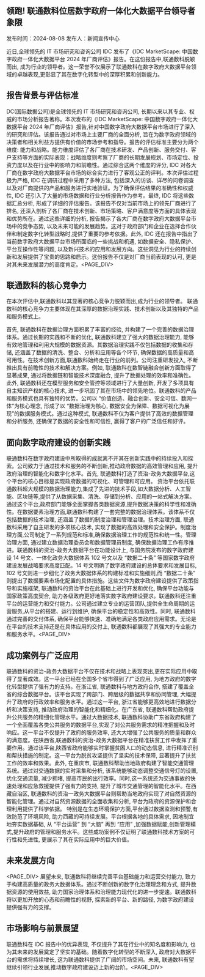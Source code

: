 ## 领跑! 联通数科位居数字政府一体化大数据平台领导者象限

发布时间：2024-08-08 发布人：新闻宣传中心

近日,全球领先的 IT 市场研究和咨询公司 IDC 发布了《IDC MarketScape: 中国数字政府一体化大数据平台 2024 年厂商评估》报告。在这份报告中,联通数科脱颖而出, 成为行业的领导者。这一荣誉不仅展示了联通数科在数字政府大数据平台领域的卓越表现,更彰显了其在数字化转型中的深厚积累和创新能力。

<!-- Media -->

<!-- figureText: 2024-06-14 星期五 10:33:34 中国联通“资治-政务大数据平台” 融合分析 智能决策 数据采集 “资治”取自《资治通鉴》,意 为鉴于往事,有资于治道。中国联通 融合的“平台+运营+大脑+应用”方 式,聚合数据治理、数据安全、数据 可视化、数据大模型、数据要素市场 化能力,已成功为25个国家部委及20 政务热线数智分析 余个省大数据平台建设提供支撑服 号,全面支撑数字政府建设纵深发 政务公开大脑 经济调节大脑 一体化数字资源管理(资源大脑) 政务运行大脑 数据要素生产流通 数字低座 智慧数可视化 一体化数据智能分析 *智慧数可视化平台出品 荣誉奖项 治理先行 常贵 数字往往基础平台 荣善奖项 篇职应用 产业大脑 数字化发展 睡职应用 市场监管大脑 生态环保大脑 领域大脑 领域大脑 大数据存储与计算 数字麻座 一体化政务数据管理 政务数据治理运营 -->

<!-- Media -->

## 报告背景与评估标准

DC(国际数据公司)是全球领先的 IT 市场研究和咨询公司, 长期以来以其专业、权威的市场分析报告著称。本次发布的《IDC MarketScape: 中国数字政府一体化大数据平台 2024 年厂商评估》报告,针对中国数字政府大数据平台市场进行了深入的研究和评估。该报告通过对市场上主要厂商的全面分析, 旨在为数字政府领域的决策者和相关利益方提供有价值的市场参考和指导。报告的评估标准主要分为两个维度: 能力和战略。能力维度评估了各厂商在技术研发、产品创新、服务交付、客户支持等方面的实际表现；战略维度则考察了厂商的长期发展规划、市场定位、投资力度以及在行业中的影响力和前瞻性。通过综合这两个维度的评分, IDC 对各大厂商在数字政府大数据平台市场的综合实力进行了客观公正的评判。本次评估过程极为严格, IDC 在调研过程中采用了多种方法, 包括深入的访谈、详尽的问卷调查以及对厂商提供的产品和服务进行实地验证。为了确保评估结果的准确性和权威性, IDC 还引入了大量的市场数据和行业分析报告作为参考。最终, IDC 将这些数据汇总分析, 形成了详细的评估报告。该报告不仅对当前市场上的领先厂商进行了排名, 还深入剖析了各厂商在技术创新、市场策略、客户满意度等方面的具体表现和优势所在。通过这些详细的分析, 报告揭示了各大厂商在数字政府大数据平台市场中的竞争态势, 以及未来可能的发展趋势。这对于政府部门和企业在选择合作伙伴和制定数字化转型战略时,提供了重要的参考依据。此外, IDC 还在报告中指出了当前数字政府大数据平台市场所面临的一些挑战和机遇, 如数据安全、隐私保护、平台互操作性等问题, 以及新兴技术的应用和发展方向。这些洞见为行业的持续创新和发展提供了宝贵的思路和启示。这份报告不仅是对厂商当前表现的认可, 更是对其未来发展潜力的高度肯定。<PAGE_DIV> 

## 联通数科的核心竞争力

在本次评估中,联通数科以其显著的核心竞争力脱颖而出,成为行业的领导者。 联通数科的核心竞争力主要体现在其深厚的数据治理实践、技术创新以及其独特的产品和服务模式上。

首先, 联通数科在数据治理方面积累了丰富的经验, 并构建了一个完善的数据治理体系。通过长期的实践和不断的优化, 联通数科建立了强大的数据治理能力, 能够有效地管理和利用大规模的数据资源。其数据治理实践不仅包括数据的收集和存储, 还涵盖了数据的清洗、整合、分析和应用等各个环节, 确保数据的高质量和高可用性。在技术创新方面,联通数科始终走在行业的前列。公司注重研发投入, 不断推出具有前瞻性的技术和解决方案。例如, 联通数科在数智链融合创新方面取得了显著成果, 通过将数据链和智能技术深度融合, 提升了数据处理的效率和准确性。此外, 联通数科还在模型服务和安全管控等领域进行了大量创新, 开发了多项具有自主知识产权的核心技术, 进一步巩固了其在市场中的领先地位。联通数科的产品和服务模式也具有独特的优势。公司以 “价值创造、融合创新、安全可信、数网一体”为核心理念, 形成了以 “数据治理为核心, 数据安全为保障、数据可视化为展现”的数据服务模式。通过这种模式, 联通数科不仅为客户提供了高效的数据管理和分析服务, 还确保了数据的安全性和可信性, 赢得了客户的广泛信任和好评。

## 面向数字政府建设的创新实践

联通数科在数字政府建设中所取得的成就离不开其在创新实践中的持续投入和探索。公司致力于通过技术和服务的不断创新,推动政府数据的高效管理和应用, 提升政府治理的智能化和数字化水平。首先, 联通数科打造了资治-政务大数据平台,这个平台的核心目标是实现政府数据的可视化、可管理和可应用。 资治平台依托联通数科超大规模的数据治理能力,集成了先进的技术手段,如大数据分析、人工智能、区块链等,提供了从数据采集、清洗、存储到分析、应用的一站式解决方案。通过这个平台,政府部门能够全面掌握各类数据资源,提升数据决策的科学性和准确性。在数据要素治理方面,联通数科构建了一套完整的数据治理体系。该体系不仅包括数据的技术治理, 还涵盖了数据的制度治理和管理治理。技术治理方面, 联通数科采用了自主研发的多项核心技术, 实现了数据的高效处理和安全保护。制度治理方面,公司制定了一系列规范和标准,确保数据治理工作的规范性和统一性。管理治理方面, 通过建立数据治理委员会和数据管理员制度, 确保数据治理工作有序推进。联通数科的资治-政务大数据平台在功能设计上, 与国务院发布的数字政府建设 14 号文、一体化政务大数据体系 102 号文以及 “数据二十条” 等国家数字政府建设发展战略要求高度匹配。14 号文明确了数字政府建设的总体要求和发展目标, 102 号文则进一步细化了政务大数据体系的构建标准和实施细则,而 “数据二十条” 则提出了数据要素市场化配置的具体措施。这些文件为数字政府建设提供了政策指导和实施框架, 联通数科的资治平台在此基础上进行开发和优化, 确保平台功能与国家政策高度契合, 助力各级政府更好地落实数字政府建设要求。联通数科还注重平台的运营能力和交付能力。公司通过建立专业的运营团队,提供全生命周期的运营服务,从平台的搭建、运行到维护, 确保平台的稳定性和高效性。同时, 联通数科通过完善的交付体系, 确保平台能够快速、准确地满足各类政府应用需求。无论是在平台的技术支持还是在具体应用的交付上, 联通数科都展现了其强大的专业能力和服务水平。<PAGE_DIV> 

## 成功案例与广泛应用

联通数科的资治-政务大数据平台不仅在技术和战略上表现突出,更在实际应用中取得了显著成效。这一平台已经在全国多个省市得到了广泛应用, 为地方政府的数字化转型提供了强有力的支持。在浙江省, 联通数科与地方政府合作, 搭建了覆盖全省的综合数据平台。该平台实现了跨部门、跨层级的数据共享和协同管理, 大幅提升了政府的行政效率和服务水平。通过这一平台, 浙江省能够更高效地进行数据分析和决策支持, 推动政府治理的智能化和精细化。在广东省, 联通数科帮助政府提升公共服务的精细化管理水平。通过大数据技术, 联通数科协助广东省政府构建了一个全面覆盖各类公共服务的数据平台,实现了对公共服务需求的精准把握和及时响应。这一平台不仅提升了政府的服务效率, 还大大增强了公共服务的质量和群众的满意度。在陕西省,联通数科的资治-政务大数据平台在精准扶贫工作中发挥了重要作用。通过该平台,陕西省政府能够实时掌握贫困人口的动态信息, 进行精准识别和帮扶措施的制定。这一平台为脱贫攻坚提供了坚实的技术保障, 显著提升了扶贫工作的效率和效果。此外, 在重庆市, 联通数科帮助当地政府构建了智能交通管理系统。通过对交通数据的实时采集和分析, 该系统能够动态调整交通信号灯的设置, 优化交通流量, 减少拥堵, 提高市民的出行效率。同时,这一系统还为交通事故的快速处理和应急救援提供了强有力的支持, 提升了城市交通管理的智能化水平。在西藏自治区, 联通数科的资治一政务大数据平台则帮助当地政府实现了对自然资源的智能化管理。通过对自然资源数据的全面收集和分析, 平台为政府的资源保护和合理利用提供了科学依据。 特别是在生态环境保护方面,平台通过数据监测和预警,有效防范了环境风险, 助力西藏的可持续发展。平台根据各地的具体需求, 因地制宜地夯实数据基础, 从 “平台运营” 到 “大脑” 再到 “应用” ,加强数据赋能,创新管理模式,提升政府的管理和服务水平。这些成功案例不仅证明了联通数科技术方案的可行性和先进性, 更展示了其在实际应用中的巨大价值。

## 未来发展方向

<PAGE_DIV> 展望未来, 联通数科将继续完善平台基础能力和运营交付能力, 致力于构建高质量的政务大数据体系。通过不断创新的数字化治理理念和方式, 提升数据资源的使用效益, 助力国家治理体系和治理能力现代化的进一步提速。联通数科将以更加开放的心态和前瞻性的视野, 探索新的平台、新的路径, 为数字政府建设提供强有力的支撑。

## 市场影响与前景展望

联通数科在 IDC 报告中的优异表现, 不仅提升了其在行业中的知名度和影响力, 也为其未来的发展奠定了坚实的基础。随着数字化转型的不断深入, 政府对大数据平台的需求将持续增长, 这为联通数科提供了广阔的市场空间。未来, 联通数科有望继续引领行业发展,推动数字政府建设迈上新的台阶。<PAGE_DIV> 